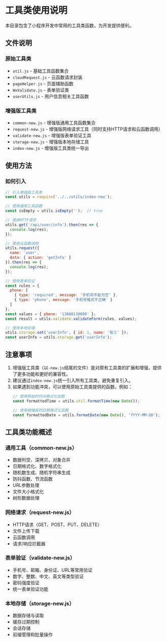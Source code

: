 # 工具类使用说明

本目录包含了小程序开发中常用的工具类函数，为开发提供便利。

## 文件说明

### 原始工具类
- `util.js` - 基础工具函数集合
- `cloudRequest.js` - 云函数请求封装
- `pageHelper.js` - 页面辅助函数
- `WxValidate.js` - 表单验证类
- `userUtils.js` - 用户信息相关工具函数

### 增强版工具类
- `common-new.js` - 增强版通用工具函数集合
- `request-new.js` - 增强版网络请求工具（同时支持HTTP请求和云函数调用）
- `validate-new.js` - 增强版表单验证工具
- `storage-new.js` - 增强版本地存储工具
- `index-new.js` - 增强版工具类统一导出

## 使用方法

### 如何引入

```javascript
// 引入增强版工具类
const utils = require('../../utils/index-new');

// 使用通用工具函数
const isEmpty = utils.isEmpty('');  // true

// 使用HTTP请求
utils.get('/api/user/info').then(res => {
  console.log(res);
});

// 使用云函数调用
utils.request({
  name: 'user',
  data: { action: 'getInfo' }
}).then(res => {
  console.log(res);
});

// 使用表单验证
const rules = {
  phone: [
    { type: 'required', message: '手机号不能为空' },
    { type: 'phone', message: '手机号格式不正确' }
  ]
};
const values = { phone: '13800138000' };
const result = utils.validate.validateForm(rules, values);

// 使用本地存储
utils.storage.set('userInfo', { id: 1, name: '张三' });
const userInfo = utils.storage.get('userInfo');
```

## 注意事项

1. 增强版工具类（以`-new.js`结尾的文件）是对原有工具类的扩展和增强，提供了更多功能和更好的兼容性。
2. 建议通过`index-new.js`统一引入所有工具类，避免重复引入。
3. 如果遇到功能冲突，可以使用原始工具类提供的函数。例如：
   ```javascript
   // 使用原始的时间格式化函数
   const formattedTime = utils.util.formatTime(new Date());
   
   // 使用增强版的日期格式化函数
   const formattedDate = utils.formatDate(new Date(), 'YYYY-MM-DD');
   ```

## 工具类功能概述

### 通用工具（common-new.js）
- 数据判空、深拷贝、对象合并
- 日期格式化、数字格式化
- 随机数生成、随机字符串生成
- 防抖函数、节流函数
- URL参数处理
- 文件大小格式化
- 树形数据处理

### 网络请求（request-new.js）
- HTTP请求（GET、POST、PUT、DELETE）
- 文件上传下载
- 云函数调用
- 请求/响应拦截器

### 表单验证（validate-new.js）
- 手机号、邮箱、身份证、URL等常用验证
- 数字、整数、中文、英文等类型验证
- 密码强度验证
- 统一表单验证功能

### 本地存储（storage-new.js）
- 数据存储与读取
- 缓存过期控制
- 会话存储
- 前缀管理和批量操作